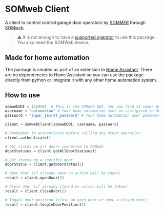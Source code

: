 # SOMweb Client

A client to control control garage door operators by [SOMMER](https://www.sommer.eu) through [SOMweb](https://www.sommer.eu/somweb.html).

> ⚠ It is not enough to have a [supported operator](https://www.sommer.eu/en/somweb.html#kompatibilitaet) to use this package. You also need the SOMWeb device.

## Made for home automation

The package is created as part of an extension to [Home Assistant](https://www.home-assistant.io/). There are no dependencies to Home Assistant so you can use the package directly from python or integrate it with any other home automation system.

## How to use

```py
somwebUDI = 1234567  # This is the SOMweb UDI. You can find it under device information
username = "automation" # Your home automation user as configured in SOMweb
password = "super_secret_password" # Your home automation user password

client = SomwebClient(somwebUDI, username, password)

# Rembember to authenticate before calling any other operation
client.authenticate()

# Get status on all doors connected to SOMweb
doorStatuses = client.getAllDoorStatuses()

# Get status on a specific door
doorStatus = client.getDoorStatus(2)

# Open door (if already open no action will be taken)
result = client.openDoor(2)

# Close door (if already closed no action will be taken)
result = client.closeDoor(2)

# Toggle door position (close an open door or open a closed door)
result = client.toogleDoorPosition(2)
```

